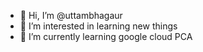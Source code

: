 - 👋 Hi, I’m @uttambhagaur
- 👀 I’m interested in learning new things
- 🌱 I’m currently learning google cloud PCA
<!-- - 💞️ I’m looking to collaborate on ... -->
<!-- - 📫 How to reach me ... -->

<!---
uttambhagaur/uttambhagaur is a ✨ special ✨ repository because its `README.md` (this file) appears on your GitHub profile.
You can click the Preview link to take a look at your changes.
--->
